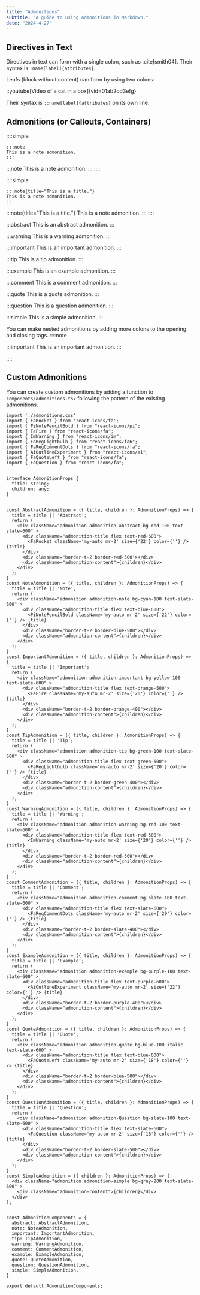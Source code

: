 ```yaml
---
title: "Admonitions"
subtitle: "A guide to using admonitions in Markdown."
date: "2024-4-27"
---
```



## Directives in Text
Directives in text can form with a single colon, such as :cite[smith04].
Their syntax is `:name[label]{attributes}`.

Leafs (block without content) can form by using two colons:

::youtube[Video of a cat in a box]{vid=01ab2cd3efg}

Their syntax is `::name[label]{attributes}` on its own line.


## Admonitions (or Callouts, Containers)
::::simple
```markdown:markdown
:::note
This is a note admonition.
:::
```
:::note
This is a note admonition.
:::
::::

::::simple
```markdown:markdown
:::note{title="This is a title."}
This is a note admonition.
:::
```
:::note{title="This is a title."}
This is a note admonition.
:::
::::


:::abstract
This is an abstract admonition.
:::

:::warning
This is a warning admonition.
:::


:::important
This is an important admonition.
:::

:::tip
This is a tip admonition.
:::

:::example
This is an example admonition.
:::

:::comment
This is a comment admonition.
:::

:::quote
This is a quote admonition.
:::

:::question
This is a question admonition.
:::

:::simple
This is a simple admonition.
:::


You can make nested admonitions by adding more colons to the opening and closing tags.
::::note

:::important
This is an important admonition.
:::

::::



## Custom Admonitions
You can create custom admonitions by adding a function to `components/admonitions.tsx` following the pattern of the existing admonitions.

```tsx:components/admonitions.tsx
import './admonitions.css'
import { FaRocket } from 'react-icons/fa';
import { PiNotePencilBold } from "react-icons/pi";
import { FaFire } from "react-icons/fa";
import { ImWarning } from "react-icons/im";
import { FaRegLightbulb } from "react-icons/fa6";
import { FaRegCommentDots } from "react-icons/fa";
import { AiOutlineExperiment } from "react-icons/ai";
import { FaQuoteLeft } from "react-icons/fa";
import { FaQuestion } from "react-icons/fa";


interface AdmonitionProps {
  title: string;
  children: any;
}


const AbstractAdmonition = ({ title, children }: AdmonitionProps) => {
  title = title || 'Abstract';
  return (
    <div className="admonition admonition-abstract bg-red-100 text-slate-600" >
      <div className="admonition-title flex text-red-600">
        <FaRocket className='my-auto mr-2' size={'22'} color={''} /> {title}
      </div>
      <div className="border-t-2 border-red-500"></div>
      <div className="admonition-content">{children}</div>
    </div>
  );
}
const NoteAdmonition = ({ title, children }: AdmonitionProps) => {
  title = title || 'Note';
  return (
    <div className="admonition admonition-note bg-cyan-100 text-slate-600" >
      <div className="admonition-title flex text-blue-600">
        <PiNotePencilBold className='my-auto mr-2' size={'22'} color={''} /> {title}
      </div>
      <div className="border-t-2 border-blue-500"></div>
      <div className="admonition-content">{children}</div>
    </div>
  );
}
const ImportantAdmonition = ({ title, children }: AdmonitionProps) => {
  title = title || 'Important';
  return (
    <div className="admonition admonition-important bg-yellow-100 text-slate-600" >
      <div className="admonition-title flex text-orange-500">
        <FaFire className='my-auto mr-2' size={'20'} color={''} /> {title}
      </div>
      <div className="border-t-2 border-orange-400"></div>
      <div className="admonition-content">{children}</div>
    </div>
  );
}
const TipAdmonition = ({ title, children }: AdmonitionProps) => {
  title = title || 'Tip';
  return (
    <div className="admonition admonition-tip bg-green-100 text-slate-600" >
      <div className="admonition-title flex text-green-600">
        <FaRegLightbulb className='my-auto mr-2' size={'20'} color={''} /> {title}
      </div>
      <div className="border-t-2 border-green-400"></div>
      <div className="admonition-content">{children}</div>
    </div>
  );
}
const WarningAdmonition = ({ title, children }: AdmonitionProps) => {
  title = title || 'Warning';
  return (
    <div className="admonition admonition-warning bg-red-100 text-slate-600" >
      <div className="admonition-title flex text-red-500">
        <ImWarning className='my-auto mr-2' size={'20'} color={''} /> {title}
      </div>
      <div className="border-t-2 border-red-500"></div>
      <div className="admonition-content">{children}</div>
    </div>
  );
}
const CommentAdmonition = ({ title, children }: AdmonitionProps) => {
  title = title || 'Comment';
  return (
    <div className="admonition admonition-comment bg-slate-100 text-slate-600" >
      <div className="admonition-title flex text-slate-600">
        <FaRegCommentDots className='my-auto mr-2' size={'20'} color={''} /> {title}
      </div>
      <div className="border-t-2 border-slate-400"></div>
      <div className="admonition-content">{children}</div>
    </div>
  );
}
const ExampleAdmonition = ({ title, children }: AdmonitionProps) => {
  title = title || 'Example';
  return (
    <div className="admonition admonition-example bg-purple-100 text-slate-600" >
      <div className="admonition-title flex text-purple-600">
        <AiOutlineExperiment className='my-auto mr-2' size={'22'} color={''} /> {title}
      </div>
      <div className="border-t-2 border-purple-400"></div>
      <div className="admonition-content">{children}</div>
    </div>
  );
}
const QuoteAdmonition = ({ title, children }: AdmonitionProps) => {
  title = title || 'Quote';
  return (
    <div className="admonition admonition-quote bg-blue-100 italic text-slate-600" >
      <div className="admonition-title flex text-blue-600">
        <FaQuoteLeft className='my-auto mr-2' size={'18'} color={''} /> {title}
      </div>
      <div className="border-t-2 border-blue-500"></div>
      <div className="admonition-content">{children}</div>
    </div>
  );
}
const QuestionAdmonition = ({ title, children }: AdmonitionProps) => {
  title = title || 'Question';
  return (
    <div className="admonition admonition-Question bg-slate-100 text-slate-600" >
      <div className="admonition-title flex text-slate-600">
        <FaQuestion className='my-auto mr-2' size={'18'} color={''} /> {title}
      </div>
      <div className="border-t-2 border-slate-500"></div>
      <div className="admonition-content">{children}</div>
    </div>
  );
}
const SimpleAdmonition = ({ children }: AdmonitionProps) => (
  <div className="admonition admonition-simple bg-gray-200 text-slate-600" >
    <div className="admonition-content">{children}</div>
  </div>
);


const AdmonitionComponents = {
  abstract: AbstractAdmonition,
  note: NoteAdmonition,
  important: ImportantAdmonition,
  tip: TipAdmonition,
  warning: WarningAdmonition,
  comment: CommentAdmonition,
  example: ExampleAdmonition,
  quote: QuoteAdmonition,
  question: QuestionAdmonition,
  simple: SimpleAdmonition,
}

export default AdmonitionComponents;
```